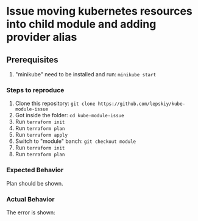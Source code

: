 # Issue moving kubernetes resources into child module and adding provider alias


## Prerequisites

1. "minikube" need to be installed and run: `minikube start`

### Steps to reproduce

1. Clone this repository: `git clone https://github.com/lepskiy/kube-module-issue`
1. Got inside the folder: `cd kube-module-issue`
1. Run `terraform init`
1. Run `terraform plan`
1. Run `terraform apply`
1. Switch to "module" banch: `git checkout module`
1. Run `terraform init`
1. Run `terraform plan`

### Expected Behavior
Plan should be shown.

### Actual Behavior
The error is shown:
```

```
